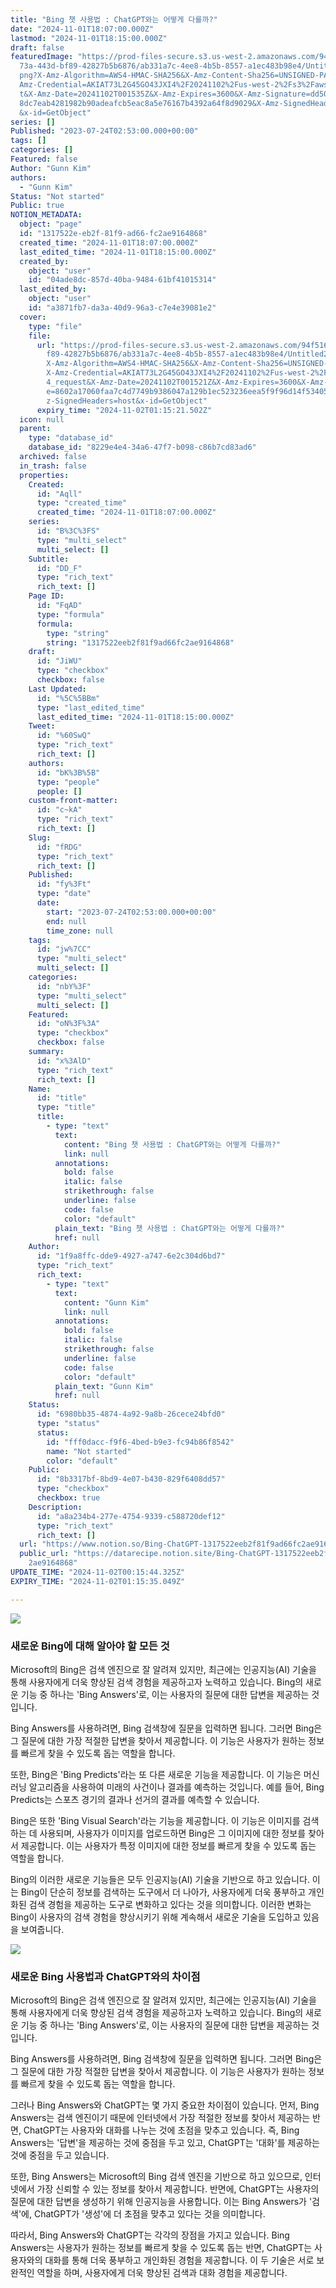 ```yaml
---
title: "Bing 챗 사용법 : ChatGPT와는 어떻게 다를까?"
date: "2024-11-01T18:07:00.000Z"
lastmod: "2024-11-01T18:15:00.000Z"
draft: false
featuredImage: "https://prod-files-secure.s3.us-west-2.amazonaws.com/94f51666-2\
  73a-443d-bf89-42827b5b6876/ab331a7c-4ee8-4b5b-8557-a1ec483b98e4/Untitled2323.\
  png?X-Amz-Algorithm=AWS4-HMAC-SHA256&X-Amz-Content-Sha256=UNSIGNED-PAYLOAD&X-\
  Amz-Credential=AKIAT73L2G45GO43JXI4%2F20241102%2Fus-west-2%2Fs3%2Faws4_reques\
  t&X-Amz-Date=20241102T001535Z&X-Amz-Expires=3600&X-Amz-Signature=dd50f2f07051\
  8dc7eab4281982b90adeafcb5eac8a5e76167b4392a64f8d9029&X-Amz-SignedHeaders=host\
  &x-id=GetObject"
series: []
Published: "2023-07-24T02:53:00.000+00:00"
tags: []
categories: []
Featured: false
Author: "Gunn Kim"
authors:
  - "Gunn Kim"
Status: "Not started"
Public: true
NOTION_METADATA:
  object: "page"
  id: "1317522e-eb2f-81f9-ad66-fc2ae9164868"
  created_time: "2024-11-01T18:07:00.000Z"
  last_edited_time: "2024-11-01T18:15:00.000Z"
  created_by:
    object: "user"
    id: "04ade8dc-857d-40ba-9484-61bf41015314"
  last_edited_by:
    object: "user"
    id: "a3871fb7-da3a-40d9-96a3-c7e4e39081e2"
  cover:
    type: "file"
    file:
      url: "https://prod-files-secure.s3.us-west-2.amazonaws.com/94f51666-273a-443d-b\
        f89-42827b5b6876/ab331a7c-4ee8-4b5b-8557-a1ec483b98e4/Untitled2323.png?\
        X-Amz-Algorithm=AWS4-HMAC-SHA256&X-Amz-Content-Sha256=UNSIGNED-PAYLOAD&\
        X-Amz-Credential=AKIAT73L2G45GO43JXI4%2F20241102%2Fus-west-2%2Fs3%2Faws\
        4_request&X-Amz-Date=20241102T001521Z&X-Amz-Expires=3600&X-Amz-Signatur\
        e=8602a17060faa7c4d7749b9386047a129b1ec523236eea5f9f96d14f53405cec&X-Am\
        z-SignedHeaders=host&x-id=GetObject"
      expiry_time: "2024-11-02T01:15:21.502Z"
  icon: null
  parent:
    type: "database_id"
    database_id: "8229e4e4-34a6-47f7-b098-c86b7cd83ad6"
  archived: false
  in_trash: false
  properties:
    Created:
      id: "Aqll"
      type: "created_time"
      created_time: "2024-11-01T18:07:00.000Z"
    series:
      id: "B%3C%3FS"
      type: "multi_select"
      multi_select: []
    Subtitle:
      id: "DD_F"
      type: "rich_text"
      rich_text: []
    Page ID:
      id: "FqAD"
      type: "formula"
      formula:
        type: "string"
        string: "1317522eeb2f81f9ad66fc2ae9164868"
    draft:
      id: "JiWU"
      type: "checkbox"
      checkbox: false
    Last Updated:
      id: "%5C%5BBm"
      type: "last_edited_time"
      last_edited_time: "2024-11-01T18:15:00.000Z"
    Tweet:
      id: "%60SwQ"
      type: "rich_text"
      rich_text: []
    authors:
      id: "bK%3B%5B"
      type: "people"
      people: []
    custom-front-matter:
      id: "c~kA"
      type: "rich_text"
      rich_text: []
    Slug:
      id: "fRDG"
      type: "rich_text"
      rich_text: []
    Published:
      id: "fy%3Ft"
      type: "date"
      date:
        start: "2023-07-24T02:53:00.000+00:00"
        end: null
        time_zone: null
    tags:
      id: "jw%7CC"
      type: "multi_select"
      multi_select: []
    categories:
      id: "nbY%3F"
      type: "multi_select"
      multi_select: []
    Featured:
      id: "oN%3F%3A"
      type: "checkbox"
      checkbox: false
    summary:
      id: "x%3AlD"
      type: "rich_text"
      rich_text: []
    Name:
      id: "title"
      type: "title"
      title:
        - type: "text"
          text:
            content: "Bing 챗 사용법 : ChatGPT와는 어떻게 다를까?"
            link: null
          annotations:
            bold: false
            italic: false
            strikethrough: false
            underline: false
            code: false
            color: "default"
          plain_text: "Bing 챗 사용법 : ChatGPT와는 어떻게 다를까?"
          href: null
    Author:
      id: "1f9a8ffc-dde9-4927-a747-6e2c304d6bd7"
      type: "rich_text"
      rich_text:
        - type: "text"
          text:
            content: "Gunn Kim"
            link: null
          annotations:
            bold: false
            italic: false
            strikethrough: false
            underline: false
            code: false
            color: "default"
          plain_text: "Gunn Kim"
          href: null
    Status:
      id: "6980bb35-4874-4a92-9a8b-26cece24bfd0"
      type: "status"
      status:
        id: "fff0dacc-f9f6-4bed-b9e3-fc94b86f8542"
        name: "Not started"
        color: "default"
    Public:
      id: "8b3317bf-8bd9-4e07-b430-829f6408dd57"
      type: "checkbox"
      checkbox: true
    Description:
      id: "a8a234b4-277e-4754-9339-c588720def12"
      type: "rich_text"
      rich_text: []
  url: "https://www.notion.so/Bing-ChatGPT-1317522eeb2f81f9ad66fc2ae9164868"
  public_url: "https://datarecipe.notion.site/Bing-ChatGPT-1317522eeb2f81f9ad66fc\
    2ae9164868"
UPDATE_TIME: "2024-11-02T00:15:44.325Z"
EXPIRY_TIME: "2024-11-02T01:15:35.049Z"

---
```



![](https://prod-files-secure.s3.us-west-2.amazonaws.com/94f51666-273a-443d-bf89-42827b5b6876/6311954f-e79f-4391-8757-c5d632163401/Untitled.png?X-Amz-Algorithm=AWS4-HMAC-SHA256&X-Amz-Content-Sha256=UNSIGNED-PAYLOAD&X-Amz-Credential=AKIAT73L2G45GO43JXI4%2F20241102%2Fus-west-2%2Fs3%2Faws4_request&X-Amz-Date=20241102T001535Z&X-Amz-Expires=3600&X-Amz-Signature=6032726fb066576dbe7917f94f5b091c9a198ef71abf1de6b6138143d6473985&X-Amz-SignedHeaders=host&x-id=GetObject)


### 새로운 Bing에 대해 알아야 할 모든 것


Microsoft의 Bing은 검색 엔진으로 잘 알려져 있지만, 최근에는 인공지능(AI) 기술을 통해 사용자에게 더욱 향상된 검색 경험을 제공하고자 노력하고 있습니다. Bing의 새로운 기능 중 하나는 'Bing Answers'로, 이는 사용자의 질문에 대한 답변을 제공하는 것입니다.


Bing Answers를 사용하려면, Bing 검색창에 질문을 입력하면 됩니다. 그러면 Bing은 그 질문에 대한 가장 적절한 답변을 찾아서 제공합니다. 이 기능은 사용자가 원하는 정보를 빠르게 찾을 수 있도록 돕는 역할을 합니다.


또한, Bing은 'Bing Predicts'라는 또 다른 새로운 기능을 제공합니다. 이 기능은 머신러닝 알고리즘을 사용하여 미래의 사건이나 결과를 예측하는 것입니다. 예를 들어, Bing Predicts는 스포츠 경기의 결과나 선거의 결과를 예측할 수 있습니다.


Bing은 또한 'Bing Visual Search'라는 기능을 제공합니다. 이 기능은 이미지를 검색하는 데 사용되며, 사용자가 이미지를 업로드하면 Bing은 그 이미지에 대한 정보를 찾아서 제공합니다. 이는 사용자가 특정 이미지에 대한 정보를 빠르게 찾을 수 있도록 돕는 역할을 합니다.


Bing의 이러한 새로운 기능들은 모두 인공지능(AI) 기술을 기반으로 하고 있습니다. 이는 Bing이 단순히 정보를 검색하는 도구에서 더 나아가, 사용자에게 더욱 풍부하고 개인화된 검색 경험을 제공하는 도구로 변화하고 있다는 것을 의미합니다. 이러한 변화는 Bing이 사용자의 검색 경험을 향상시키기 위해 계속해서 새로운 기술을 도입하고 있음을 보여줍니다.


![](https://prod-files-secure.s3.us-west-2.amazonaws.com/94f51666-273a-443d-bf89-42827b5b6876/d784d3d1-fd85-4bb1-8a69-0a065cb114ef/Untitled.png?X-Amz-Algorithm=AWS4-HMAC-SHA256&X-Amz-Content-Sha256=UNSIGNED-PAYLOAD&X-Amz-Credential=AKIAT73L2G45GO43JXI4%2F20241102%2Fus-west-2%2Fs3%2Faws4_request&X-Amz-Date=20241102T001535Z&X-Amz-Expires=3600&X-Amz-Signature=6f23ae91a1fb3150075d3e0e85d8e209cebc3a6fee4ead847fd84dee1c7a5f84&X-Amz-SignedHeaders=host&x-id=GetObject)


### 새로운 Bing 사용법과 ChatGPT와의 차이점


Microsoft의 Bing은 검색 엔진으로 잘 알려져 있지만, 최근에는 인공지능(AI) 기술을 통해 사용자에게 더욱 향상된 검색 경험을 제공하고자 노력하고 있습니다. Bing의 새로운 기능 중 하나는 'Bing Answers'로, 이는 사용자의 질문에 대한 답변을 제공하는 것입니다.


Bing Answers를 사용하려면, Bing 검색창에 질문을 입력하면 됩니다. 그러면 Bing은 그 질문에 대한 가장 적절한 답변을 찾아서 제공합니다. 이 기능은 사용자가 원하는 정보를 빠르게 찾을 수 있도록 돕는 역할을 합니다.


그러나 Bing Answers와 ChatGPT는 몇 가지 중요한 차이점이 있습니다. 먼저, Bing Answers는 검색 엔진이기 때문에 인터넷에서 가장 적절한 정보를 찾아서 제공하는 반면, ChatGPT는 사용자와 대화를 나누는 것에 초점을 맞추고 있습니다. 즉, Bing Answers는 '답변'을 제공하는 것에 중점을 두고 있고, ChatGPT는 '대화'를 제공하는 것에 중점을 두고 있습니다.


또한, Bing Answers는 Microsoft의 Bing 검색 엔진을 기반으로 하고 있으므로, 인터넷에서 가장 신뢰할 수 있는 정보를 찾아서 제공합니다. 반면에, ChatGPT는 사용자의 질문에 대한 답변을 생성하기 위해 인공지능을 사용합니다. 이는 Bing Answers가 '검색'에, ChatGPT가 '생성'에 더 초점을 맞추고 있다는 것을 의미합니다.


따라서, Bing Answers와 ChatGPT는 각각의 장점을 가지고 있습니다. Bing Answers는 사용자가 원하는 정보를 빠르게 찾을 수 있도록 돕는 반면, ChatGPT는 사용자와의 대화를 통해 더욱 풍부하고 개인화된 경험을 제공합니다. 이 두 기술은 서로 보완적인 역할을 하며, 사용자에게 더욱 향상된 검색과 대화 경험을 제공합니다.


